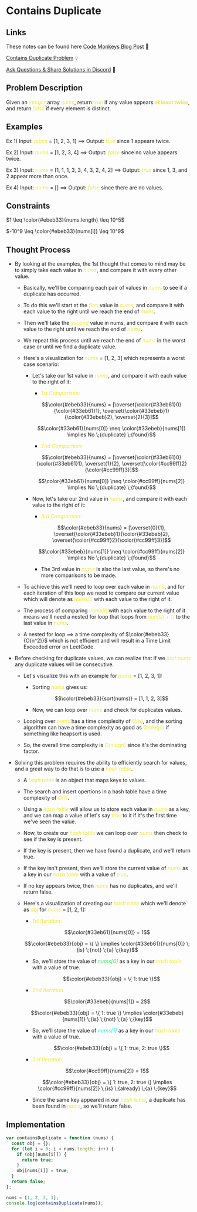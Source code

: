 # Contains Duplicate

## Links

<p>These notes can be found here <a href="https://www.codemonkeys.tech/posts/2021/08/06/contains-duplicate/#thought-process">Code Monkeys Blog Post</a> 🐒</p>
<p><a href="https://leetcode.com/problems/contains-duplicate/">Contains Duplicate Problem</a> 💡</p>
<p><a href="https://discord.gg/mh9rQmwJ8H">Ask Questions & Share Solutions in Discord</a> 🤖</p>

## Problem Description

Given an <span style="color:#ebeb33">_integer_</span> array <span style="color:#ebeb33">_nums_</span>, return <span style="color:#ebeb33">_true_</span> if any value appears <span style="color:#ebeb33">**at least twice**</span>, and return <span style="color:#ebeb33">_false_</span> if every element is distinct.

## Examples

Ex 1) Input: <span style="color:#ebeb33">_nums_</span> = [1, 2, 3, 1] $\implies$ Output: <span style="color:#ebeb33">_true_</span> since 1 appears twice.

Ex 2) Input: <span style="color:#ebeb33">_nums_</span> = [1, 2, 3, 4] $\implies$ Output: <span style="color:#ebeb33">_false_</span> since no value appears twice.

Ex 3) Input: <span style="color:#ebeb33">_nums_</span> = [1, 1, 1, 3, 3, 4, 3, 2, 4, 2] $\implies$ Output: <span style="color:#ebeb33">_true_</span> since 1, 3, and 2 appear more than once.

Ex 4) Input: <span style="color:#ebeb33">_nums_</span> = [] $\implies$ Output: <span style="color:#ebeb33">_false_</span> since there are no values.

## Constraints

$1 \leq \color{#ebeb33}{nums.length} \leq 10^5$

$-10^9 \leq \color{#ebeb33}{nums[i]} \leq 10^9$

## Thought Process

- By looking at the examples, the 1st thought that comes to mind may be to simply take each value in <span style="color:#ebeb33">_nums_</span>, and compare it with every other value.

  - Basically, we'll be comparing each pair of values in <span style="color:#ebeb33">_nums_</span> to see if a duplicate has occurred.

  - To do this we'll start at the <span style="color:#ebeb33">_first_</span> value in <span style="color:#ebeb33">_nums_</span>, and compare it with each value to the right until we reach the end of <span style="color:#ebeb33">_nums_</span>.

  - Then we'll take the <span style="color:#ebeb33">_second_</span> value in nums, and compare it with each value to the right until we reach the end of <span style="color:#ebeb33">_nums_</span>.

  - We repeat this process until we reach the end of <span style="color:#ebeb33">_nums_</span> in the worst case or until we find a duplicate value.

  - Here's a visualization for <span style="color:#ebeb33">_nums_</span> = [1, 2, 3] which represents a worst case scenario:

    - Let's take our 1st value in <span style="color:#ebeb33">_nums_</span>, and compare it with each value to the right of it:

      - <span style="color:#ebeb33">_1st Comparison:_</span>

      $$\color{#ebeb33}{nums} = [\overset{\color{#33eb61}0}{\color{#33eb61}1}, \overset{\color{#33ebeb}1}{\color{#33ebeb}2}, \overset{2}{3}]$$

      $$\color{#33eb61}{nums[0]} \neq \color{#33ebeb}{nums[1]} \implies No \;{duplicate} \;{found}$$

      - <span style="color:#ebeb33">_2nd Comparison:_</span>

      $$\color{#ebeb33}{nums} = [\overset{\color{#33eb61}0}{\color{#33eb61}1}, \overset{1}{2}, \overset{\color{#cc99ff}2}{\color{#cc99ff}3}]$$

      $$\color{#33eb61}{nums[0]} \neq \color{#cc99ff}{nums[2]} \implies No \;{duplicate} \;{found}$$

    - Now, let's take our 2nd value in <span style="color:#ebeb33">_nums_</span>, and compare it with each value to the right of it:

      - <span style="color:#ebeb33">_3rd Comparison:_</span>

      $$\color{#ebeb33}{nums} = [\overset{0}{1}, \overset{\color{#33ebeb}1}{\color{#33ebeb}2}, \overset{\color{#cc99ff}2}{\color{#cc99ff}3}]$$

      $$\color{#33ebeb}{nums[1]} \neq \color{#cc99ff}{nums[2]} \implies No \;{duplicate} \;{found}$$

      - The 3rd value in <span style="color:#ebeb33">_nums_</span> is also the last value, so there's no more comparisons to be made.

  - To achieve this we'll need to loop over each value in <span style="color:#ebeb33">_nums_</span>, and for each iteration of this loop we need to compare our current value which will denote as <span style="color:#ebeb33">_nums[i]_</span> with each value to the right of it.

  - The process of comparing <span style="color:#ebeb33">_nums[i]_</span> with each value to the right of it means we'll need a nested for loop that loops from <span style="color:#ebeb33">_nums[i + 1]_</span> to the last value in <span style="color:#ebeb33">_nums_</span>.

  - A nested for loop $\implies$ a time complexity of $\color{#ebeb33}{O(n^2)}$ which is not efficient and will result in a Time Limit Exceeded error on LeetCode.

- Before checking for duplicate values, we can realize that if we <span style="color:#ebeb33">_sort nums_</span> any duplicate values will be consecutive.

  - Let's visualize this with an example for <span style="color:#ebeb33">_nums_</span> = [1, 2, 3, 1]:

    - Sorting <span style="color:#ebeb33">_nums_</span> gives us:

      $$\color{#ebeb33}{sort(nums)} = [1, 1, 2, 3]$$

    - Now, we can loop over <span style="color:#ebeb33">_nums_</span> and check for duplicates values.

  - Looping over <span style="color:#ebeb33">_nums_</span> has a time complexity of <span style="color:#ebeb33">_O(n)_</span>, and the sorting algorithm can have a time complexity as good as <span style="color:#ebeb33">O(nlogn)</span> if something like heapsort is used.

  - So, the overall time complexity is <span style="color:#ebeb33">O(nlogn)</span> since it's the dominating factor.

- Solving this problem requires the ability to efficiently search for values, and a great way to do that is to use a <span style="color:#ebeb33">_hash table_</span>.

  - A <span style="color:#ebeb33">_hash table_</span> is an object that maps keys to values.

  - The search and insert opertions in a hash table have a time complexity of <span style="color:#ebeb33">_O(1)_</span>.

  - Using a <span style="color:#ebeb33">_hash table_</span> will allow us to store each value in <span style="color:#ebeb33">_nums_</span> as a key, and we can map a value of let's say <span style="color:#ebeb33">_true_</span> to it if it's the first time we've seen the value.

  - Now, to create our <span style="color:#ebeb33">_hash table_</span> we can loop over <span style="color:#ebeb33">_nums_</span> then check to see if the key is present.

  - If the key is present, then we have found a duplicate, and we'll return true.

  - If the key isn't present, then we'll store the current value of <span style="color:#ebeb33">_nums_</span> as a key in our <span style="color:#ebeb33">_hash table_</span> with a value of <span style="color:#ebeb33">_true_</span>.

  - If no key appears twice, then <span style="color:#ebeb33">_nums_</span> has no duplicates, and we'll return false.

  - Here's a visualization of creating our <span style="color:#ebeb33">_hash table_</span> which we'll denote as <span style="color:#ebeb33">_obj_</span> for <span style="color:#ebeb33">_nums_</span> = [1, 2, 1]:

    - <span style="color:#ebeb33">_1st Iteration:_</span>

    $$\color{#33eb61}{nums[0]} = 1$$

    $$\color{#ebeb33}{obj} = \{ \} \implies \color{#33eb61}{nums[0]} \;{is} \;{not} \;{a} \;{key}$$

    - So, we'll store the value of <span style="color:#33eb61">_nums[0]_</span> as a key in our <span style="color:#ebeb33">_hash table_</span> with a value of true.

      $$\color{#ebeb33}{obj} = \{ 1: true \}$$

    - <span style="color:#ebeb33">_2nd Iteration:_</span>

    $$\color{#33ebeb}{nums[1]} = 2$$

    $$\color{#ebeb33}{obj} = \{ 1: true \} \implies \color{#33ebeb}{nums[1]} \;{is} \;{not} \;{a} \;{key}$$

    - So, we'll store the value of <span style="color:#33ebeb">_nums[1]_</span> as a key in our <span style="color:#ebeb33">_hash table_</span> with a value of true.

      $$\color{#ebeb33}{obj} = \{ 1: true, 2: true \}$$

    - <span style="color:#ebeb33">_3rd Iteration:_</span>

    $$\color{#cc99ff}{nums[2]} = 1$$

    $$\color{#ebeb33}{obj} = \{ 1: true, 2: true \} \implies \color{#cc99ff}{nums[2]} \;{is} \;{already} \;{a} \;{key}$$

    - Since the same key appeared in our <span style="color:#ebeb33">_hash table_</span>, a duplicate has been found in <span style="color:#ebeb33">_nums_</span>, so we'll return false.

## Implementation

<code-group>
<code-block title="Contains Duplicate">

```js
var containsDuplicate = function (nums) {
  const obj = {};
  for (let i = 0; i < nums.length; i++) {
    if (obj[nums[i]]) {
      return true;
    }
    obj[nums[i]] = true;
  }
  return false;
};

nums = [1, 2, 3, 1];
console.log(containsDuplicate(nums));
```

</code-block>
</code-group>

